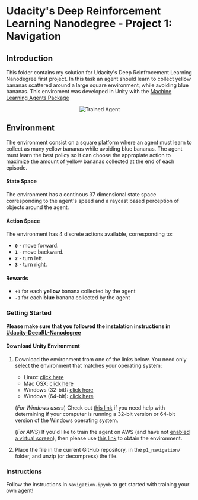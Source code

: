 
# Udacity's Deep Reinforcement Learning Nanodegree - Project 1: Navigation

[//]: # (Image References)

[image1]: https://user-images.githubusercontent.com/10624937/42135619-d90f2f28-7d12-11e8-8823-82b970a54d7e.gif "Trained Agent"

## Introduction

This folder contains my solution for Udacity's Deep Reinfrocement Learning Nanodegree first project. In this task an agent should learn to collect yellow bananas scattered around a large square environment, while avoiding blue bananas. This enviroment was developed in Unity with the [Machine Learning Agents Package](https://github.com/Unity-Technologies/ml-agents.git)    

<p align="center">
    <img src="https://user-images.githubusercontent.com/10624937/42135619-d90f2f28-7d12-11e8-8823-82b970a54d7e.gif" alt="Trained Agent"/>
</p>

## Environment

The environment consist on a square platform where an agent must learn to collect as many yellow bananas while avoiding blue bananas. The agent must learn the best policy so it can choose the appropiate action to maximize the amount of yellow bananas collected at the end of each episode.

#### State Space

The environment has a continous 37 dimensional state space corresponding to the agent's speed and a raycast based perception of objects around the agent.

#### Action Space

The environment has 4 discrete actions available, corresponding to:

- **`0`** - move forward.
- **`1`** - move backward.
- **`2`** - turn left.
- **`3`** - turn right.

#### Rewards

- `+1` for each **yellow** banana collected by the agent
- `-1` for each **blue** banana collected by the agent

### Getting Started

**Please make sure that you followed the instalation instructions in [Udacity-DeepRL-Nanodegree](https://github.com/wmoralesap/Udacity-DeepRL-Nanodegree)**

#### Download Unity Environment

1. Download the environment from one of the links below.  You need only select the environment that matches your operating system:
    - Linux: [click here](https://s3-us-west-1.amazonaws.com/udacity-drlnd/P1/Banana/Banana_Linux.zip)
    - Mac OSX: [click here](https://s3-us-west-1.amazonaws.com/udacity-drlnd/P1/Banana/Banana.app.zip)
    - Windows (32-bit): [click here](https://s3-us-west-1.amazonaws.com/udacity-drlnd/P1/Banana/Banana_Windows_x86.zip)
    - Windows (64-bit): [click here](https://s3-us-west-1.amazonaws.com/udacity-drlnd/P1/Banana/Banana_Windows_x86_64.zip)
    
    (_For Windows users_) Check out [this link](https://support.microsoft.com/en-us/help/827218/how-to-determine-whether-a-computer-is-running-a-32-bit-version-or-64) if you need help with determining if your computer is running a 32-bit version or 64-bit version of the Windows operating system.

    (_For AWS_) If you'd like to train the agent on AWS (and have not [enabled a virtual screen](https://github.com/Unity-Technologies/ml-agents/blob/master/docs/Training-on-Amazon-Web-Service.md)), then please use [this link](https://s3-us-west-1.amazonaws.com/udacity-drlnd/P1/Banana/Banana_Linux_NoVis.zip) to obtain the environment.

2. Place the file in the current GitHub repository, in the `p1_navigation/` folder, and unzip (or decompress) the file. 

### Instructions

Follow the instructions in `Navigation.ipynb` to get started with training your own agent!  
